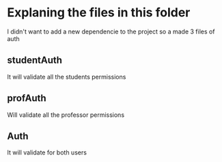 # Explaning the files in this folder

I didn't want to add a new dependencie to the project so a made 3 files of auth

## studentAuth

It will validate all the students permissions

## profAuth

Will validate all the professor permissions

## Auth

It will validate for both users